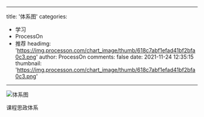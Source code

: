 
---
title: '体系图'
categories: 
 - 学习
 - ProcessOn
 - 推荐
headimg: 'https://img.processon.com/chart_image/thumb/618c7abf1efad41bf2bfa0c3.png'
author: ProcessOn
comments: false
date: 2021-11-24 12:35:15
thumbnail: 'https://img.processon.com/chart_image/thumb/618c7abf1efad41bf2bfa0c3.png'
---

<div>   
<img class="thumb" alt="体系图" src="https://img.processon.com/chart_image/thumb/618c7abf1efad41bf2bfa0c3.png" referrerpolicy="no-referrer">
<p>课程思政体系</p>  
</div>
            